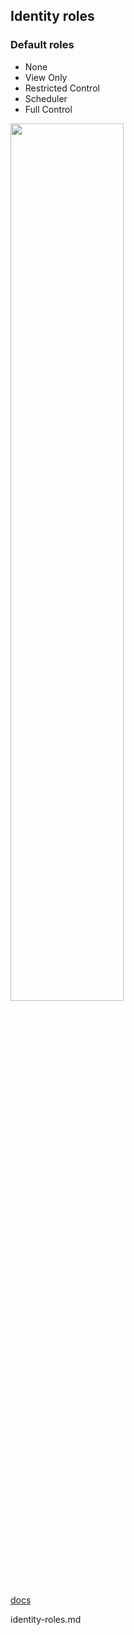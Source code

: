 ## Identity roles

### Default roles
* None
* View Only
* Restricted Control
* Scheduler
* Full Control

<img src="https://docs.docker.com/datacenter/ucp/2.2/guides/images/permissions-ucp.svg" width="60%"/>

[docs](https://docs.docker.com/datacenter/ucp/2.2/guides/access-control/permission-levels/#roles)

identity-roles.md
